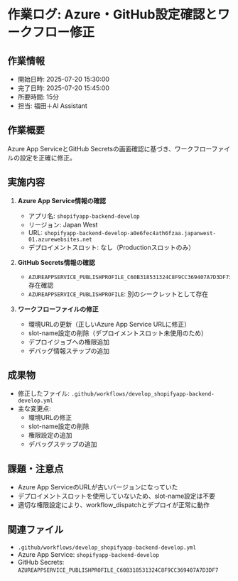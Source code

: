 # 作業ログ: Azure・GitHub設定確認とワークフロー修正

## 作業情報
- 開始日時: 2025-07-20 15:30:00
- 完了日時: 2025-07-20 15:45:00
- 所要時間: 15分
- 担当: 福田＋AI Assistant

## 作業概要
Azure App ServiceとGitHub Secretsの画面確認に基づき、ワークフローファイルの設定を正確に修正。

## 実施内容
1. **Azure App Service情報の確認**
   - アプリ名: `shopifyapp-backend-develop`
   - リージョン: Japan West
   - URL: `shopifyapp-backend-develop-a0e6fec4ath6fzaa.japanwest-01.azurewebsites.net`
   - デプロイメントスロット: なし（Productionスロットのみ）

2. **GitHub Secrets情報の確認**
   - `AZUREAPPSERVICE_PUBLISHPROFILE_C60B318531324C8F9CC369407A7D3DF7`: 存在確認
   - `AZUREAPPSERVICE_PUBLISHPROFILE`: 別のシークレットとして存在

3. **ワークフローファイルの修正**
   - 環境URLの更新（正しいAzure App Service URLに修正）
   - slot-name設定の削除（デプロイメントスロット未使用のため）
   - デプロイジョブへの権限追加
   - デバッグ情報ステップの追加

## 成果物
- 修正したファイル: `.github/workflows/develop_shopifyapp-backend-develop.yml`
- 主な変更点:
  - 環境URLの修正
  - slot-name設定の削除
  - 権限設定の追加
  - デバッグステップの追加

## 課題・注意点
- Azure App ServiceのURLが古いバージョンになっていた
- デプロイメントスロットを使用していないため、slot-name設定は不要
- 適切な権限設定により、workflow_dispatchとデプロイが正常に動作

## 関連ファイル
- `.github/workflows/develop_shopifyapp-backend-develop.yml`
- Azure App Service: `shopifyapp-backend-develop`
- GitHub Secrets: `AZUREAPPSERVICE_PUBLISHPROFILE_C60B318531324C8F9CC369407A7D3DF7` 